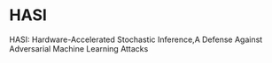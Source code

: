 # HASI
HASI: Hardware-Accelerated Stochastic Inference,A Defense Against Adversarial Machine Learning Attacks
